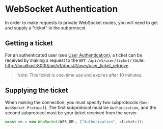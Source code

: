 # WebSocket Authentication

In order to make requests to private WebSocket routes, you will need to get and supply a "ticket" in the subprotocol.

## Getting a ticket

For an authenticated user (see [User Authentication](./UserAuth.md)), a ticket can be received by making a request to
the `GET /api/v1/user/ticket/` route: <http://localhost:8000/api/v1/docs/#/user/user_ticket_retrieve>.

> Note: This ticket is one-time use and expires after 10 minutes.

## Supplying the ticket

When making the connection, you must specify two subprotocols (`Sec-WebSocket-Protocol`). The first subprotocol must be `Authorization`, and the second subprotocol must be your ticket received from the server.


```js
const ws = new WebSocket(WSS_URL, ["Authorization", <ticket>]);
```